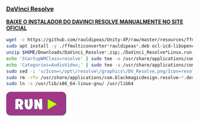 ### [DaVinci Resolve](https://www.blackmagicdesign.com/products/davinciresolve)

[**BAIXE O INSTALADOR DO DAVINCI RESOLVE MANUALMENTE NO SITE OFICIAL**](https://www.blackmagicdesign.com/products/davinciresolve)
```bash
wget -c https://github.com/rauldipeas/Unity-XP/raw/master/resources/ffmulticonverter_1.8.0-dmo1-1ubuntu1-rauldipeas_all.deb
sudo apt install -y ./ffmulticonverter*rauldipeas*.deb ocl-icd-libopencl1;rm -rfv ffmulticonverter*rauldipeas*.deb
unzip $HOME/Downloads/DaVinci_Resolve*.zip;./DaVinci_Resolve*Linux.run;rm -rfv *esolve*
echo 'StartupWMClass=resolve' | sudo tee -a /usr/share/applications/com.blackmagicdesign.resolve.desktop
echo 'Categories=AudioVideo;' | sudo tee -a /usr/share/applications/com.blackmagicdesign.resolve.desktop
sudo sed -i 's/Icon=\/opt\/resolve\/graphics\/DV_Resolve.png/Icon=resolve/g' /usr/share/applications/com.blackmagicdesign.resolve.desktop
sudo rm -rfv /usr/share/applications/com.blackmagicdesign.resolve-*.desktop
sudo ln -s /usr/lib/x86_64-linux-gnu/ /usr/lib64
```
[![bashrun-url](images/bashrun-url.png)](br:pjeoffice)